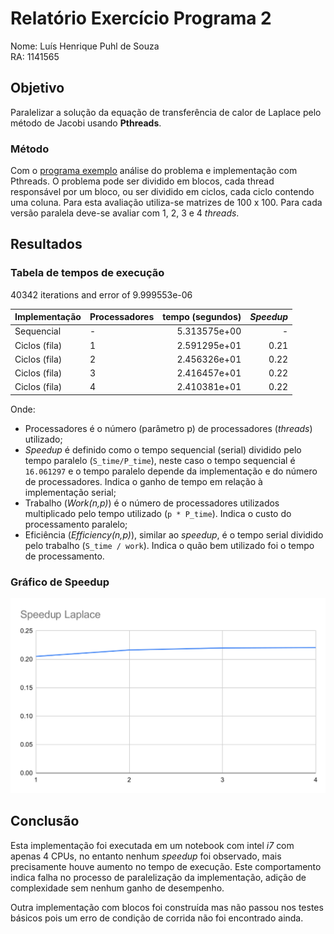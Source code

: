 # Relatório Exercício Programa 2

<!-- Identificação do aluno.
Tabela com os tempos de execução, speedup e eficiência.
Gráfico de speedup.
Breve discussão sobre os resultados. -->

<!-- ## Identificação -->

Nome: Luís Henrique Puhl de Souza\
RA: 1141565

## Objetivo

Paralelizar a solução da equação de transferência de calor de Laplace pelo
método de Jacobi usando **Pthreads**.

### Método

Com o
[programa exemplo](https://github.com/HPCSys-Lab/HPC-101/tree/main/examples/laplace)
análise do problema e implementação com Pthreads.
O problema pode ser dividido em blocos, cada thread responsável por um bloco,
ou ser dividido em ciclos, cada ciclo contendo uma coluna.
Para esta avaliação utiliza-se matrizes de 100 x 100.
Para cada versão paralela deve-se avaliar com 1, 2, 3 e 4 _threads_.

<!-- - Executar o cálculo de Pi com número de passos igual a 1000000000 (um bilhão).
- Pthread variando o número de threads em 1,2,5,10,20 e 40.
- OpenMP variando o número de threads em 1,2,5,10,20 e 40. -->

## Resultados

### Tabela de tempos de execução

40342 iterations and error of 9.999553e-06

<!-- report-1.txt:./laplace_que Kernel executed in  seconds with 40342 iterations and error of 9.999553e-06
report-2.txt:./laplace_que Kernel executed in  seconds with 40342 iterations and error of 9.999553e-06
report-3.txt:./laplace_que Kernel executed in  seconds with 40342 iterations and error of 9.999553e-06
report-4.txt:./laplace_que Kernel executed in  seconds with 40342 iterations and error of 9.999553e-06 -->

<!-- ./laplace_pth Kernel 50x50 executed in 3.628925e+01 seconds with 50001 iterations and error of 5.000000e+01
bin/laplace_seq Kernel executed in 3.789651e+00 seconds with 5051 iterations and error of 9.985706e-06 -->

| Implementação | Processadores | tempo (segundos)  | _Speedup_     |
|:---           |:---           |----:              |----:          |
| Sequencial    | -             | 5.313575e+00      | -             |
| Ciclos (fila) | 1             | 2.591295e+01      | 0.21          |
| Ciclos (fila) | 2             | 2.456326e+01      | 0.22          |
| Ciclos (fila) | 3             | 2.416457e+01      | 0.22          |
| Ciclos (fila) | 4             | 2.410381e+01      | 0.22          |

Onde:

- Processadores é o número (parâmetro p) de processadores (_threads_) utilizado;
- _Speedup_ é definido como o tempo sequencial (serial) dividido pelo tempo
  paralelo (`S_time/P_time`), neste caso o tempo sequencial é `16.061297` e o
  tempo paralelo depende da implementação e do número de processadores.
  Indica o ganho de tempo em relação à implementação serial;
- Trabalho (_Work(n,p)_) é o número de processadores utilizados multiplicado pelo
  tempo utilizado (`p * P_time`).
  Indica o custo do processamento paralelo;
- Eficiência (_Efficiency(n,p)_), similar ao _speedup_, é o tempo serial
  dividido pelo trabalho (`S_time / work`).
  Indica o quão bem utilizado foi o tempo de processamento.

### Gráfico de Speedup

![Gráfico de Speedup](./report-Laplace.svg)

## Conclusão

Esta implementação foi executada em um notebook com intel *i7* com apenas 4
CPUs, no entanto nenhum _speedup_ foi observado, mais precisamente houve aumento
no tempo de execução.
Este comportamento indica falha no processo de paralelização da implementação,
adição de complexidade sem nenhum ganho de desempenho.

Outra implementação com blocos foi construída mas não passou nos testes básicos
pois um erro de condição de corrida não foi encontrado ainda.
